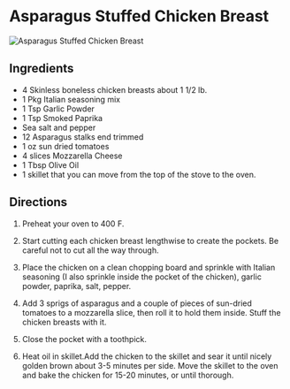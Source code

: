 # Asparagus Stuffed Chicken Breast

![Asparagus Stuffed Chicken Breast](images/Asparagus%20Stuffed%20Chicken%20Breast.png)

## Ingredients
* 4 Skinless boneless chicken breasts about 1 1/2 lb. 
* 1 Pkg Italian seasoning mix 
* 1 Tsp Garlic Powder 
* 1 Tsp Smoked Paprika
* Sea salt and pepper 
* 12 Asparagus stalks end trimmed 
* 1 oz sun dried tomatoes
* 4 slices Mozzarella Cheese 
* 1 Tbsp Olive Oil 
* 1 skillet that you can move from the top of the stove to the oven.

## Directions
1. Preheat your oven to 400 F.

1. Start cutting each chicken breast lengthwise to create the pockets. Be careful not to cut all the way through. 

1. Place the chicken on a clean chopping board and sprinkle with Italian seasoning (I also sprinkle inside the pocket of the chicken), garlic powder, paprika, salt, pepper.

1. Add 3 sprigs of asparagus and a couple of pieces of sun-dried tomatoes to a mozzarella slice, then roll it to hold them inside. Stuff the chicken breasts with it.
2. Close the pocket with a toothpick. 

1. Heat oil in skillet.Add the chicken to the skillet and sear it until nicely golden brown about 3-5 minutes per side. Move the skillet to the oven and bake the chicken for 15-20 minutes, or until thorough.

